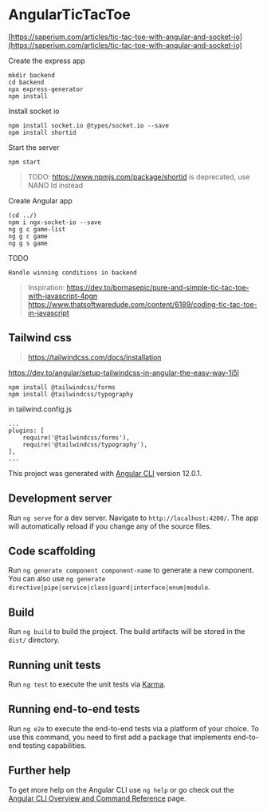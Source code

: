 # AngularTicTacToe

[https://saperium.com/articles/tic-tac-toe-with-angular-and-socket-io](https://saperium.com/articles/tic-tac-toe-with-angular-and-socket-io)


Create the express app

    mkdir backend
    cd backend
    npx express-generator
    npm install

Install socket io

    npm install socket.io @types/socket.io --save
    npm install shortid

Start the server

    npm start

> TODO: https://www.npmjs.com/package/shortid is deprecated, use NANO Id instead

Create Angular app

    (cd ../)
    npm i ngx-socket-io --save
    ng g c game-list
    ng g c game
    ng g s game

TODO

    Handle winning conditions in backend

> Inspiration: https://dev.to/bornasepic/pure-and-simple-tic-tac-toe-with-javascript-4pgn 
> https://www.thatsoftwaredude.com/content/6189/coding-tic-tac-toe-in-javascript

## Tailwind css

> https://tailwindcss.com/docs/installation

https://dev.to/angular/setup-tailwindcss-in-angular-the-easy-way-1i5l

    npm install @tailwindcss/forms 
    npm install @tailwindcss/typography

in tailwind.config.js

    ...
    plugins: [
        require('@tailwindcss/forms'),
        require('@tailwindcss/typography'),
    ],
    ...


This project was generated with [Angular CLI](https://github.com/angular/angular-cli) version 12.0.1.

## Development server

Run `ng serve` for a dev server. Navigate to `http://localhost:4200/`. The app will automatically reload if you change any of the source files.

## Code scaffolding

Run `ng generate component component-name` to generate a new component. You can also use `ng generate directive|pipe|service|class|guard|interface|enum|module`.

## Build

Run `ng build` to build the project. The build artifacts will be stored in the `dist/` directory.

## Running unit tests

Run `ng test` to execute the unit tests via [Karma](https://karma-runner.github.io).

## Running end-to-end tests

Run `ng e2e` to execute the end-to-end tests via a platform of your choice. To use this command, you need to first add a package that implements end-to-end testing capabilities.

## Further help

To get more help on the Angular CLI use `ng help` or go check out the [Angular CLI Overview and Command Reference](https://angular.io/cli) page.
